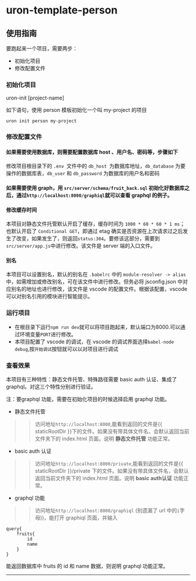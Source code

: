 # uron-template-person

## 使用指南
要跑起来一个项目，需要两步：
- 初始化项目
- 修改配置文件

### 初始化项目
uron-init <template-name> [project-name]

如下语句，使用 person 模板初始化一个叫 my-project 的项目
```
uron init person my-project
```

### 修改配置文件
#### 如果需要使用数据库，则需要配置数据库 host 、用户名、密码等，步骤如下
修改项目根目录下的 `.env `文件中的 `db_host `为数据库地址，`db_database` 为要操作的数据库表，`db_user` 和 `db_password` 为数据库的用户名和密码

#### 如果需要使用 graph，用 `src/server/schema/fruit_back.sql` 初始化好数据库之后，通过`http://localhost:8000/graphiql`就可以查看 graphql 的例子。

#### 修改缓存时间
本项目对静态文件托管默认开启了缓存，缓存时间为 `1000 * 60 * 60 * 1 ms`；也默认开启了 `Conditional GET`，即通过 etag 确实是否资源在上次请求过之后发生了改变，如果发生了，则返回`status:304`。要修该这部分，需要到`src/server/app.js`中进行修改。该文件是 server 端的入口文件。

#### 别名
本项目可以设置别名，默认的别名在 `.babelrc` 中的 `module-resolver -> alias` 中，如需增加或修改别名，可在该文件中进行修改。但务必将 jsconfig.json 中对应别名的地址也进行修改，该文件是 vscode 的配置文件。根据该配置，vscode 可以对别名引用的模块进行智能提示。

### 运行项目
- 在根目录下运行`npm run dev`就可以将项目跑起来，默认端口为8000.可以通过环境变量`PORT`进行修改。
- 本项目配置了 vscode 的调试，在 vscode 的调试界面选择`babel-node debug`,按`开始调试`按钮就可以以对项目进行调试

### 查看效果
本项目有三种特性：静态文件托管、特殊路径需要 basic auth 认证、集成了 graphql。对这三个特性分别进行验证。

注：要graphql 功能，需要在初始化项目的时候选择启用 graphql 功能。

- 静态文件托管
>> 访问地址`http://localhost:8000`,能看到返回的文件是{{ staticRootDir }}下的文件。如果没有带具体文件名，会默认返回当前文件夹下的 index.html 页面。说明 **静态文件托管** 功能正常。

- basic auth 认证
>> 访问地址`http://localhost:8000/private`,能看到返回的文件是{{ staticRootDir }}/private 下的文件。如果没有带具体文件名，会默认返回当前文件夹下的 index.html 页面。说明 **basic auth认证** 功能正常。

- graphql 功能
>> 访问地址`http://localhost:8000/graphiql` (别遗漏了 url 中的`i`字母))，能打开 graphiql 页面，并输入
```
query{
    fruits{
        id
        name
    }
}
```
能返回数据库中 fruits 的 id 和 name 数据，则说明 graphql 功能正常。

<hr >
